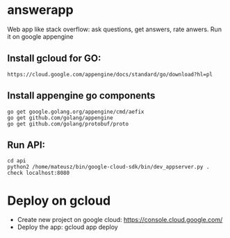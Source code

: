 # answerapp
Web app like stack overflow: ask questions, get answers, rate anwers.
Run it on google appengine

## Install gcloud for GO:
    https://cloud.google.com/appengine/docs/standard/go/download?hl=pl

## Install appengine go components
    go get google.golang.org/appengine/cmd/aefix
    go get github.com/golang/appengine
    go get github.com/golang/protobuf/proto
    
## Run API:
    cd api
    python2 /home/mateusz/bin/google-cloud-sdk/bin/dev_appserver.py .
    check localhost:8080

# Deploy on gcloud
- Create new project on google cloud: https://console.cloud.google.com/  
- Deploy the app: gcloud app deploy